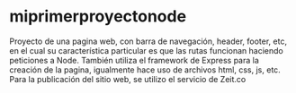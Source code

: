 # miprimerproyectonode

Proyecto de una pagina web, con barra de navegación, header, footer, etc, en el cual su característica particular es que las rutas funcionan haciendo peticiones a Node. También utiliza el framework de Express para la creación de la pagina, igualmente hace uso de archivos html, css, js, etc. Para la publicación del sitio web, se utilizo el servicio de Zeit.co 
